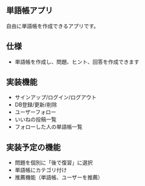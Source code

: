 ## 単語帳アプリ
自由に単語帳を作成できるアプリです。

## 仕様
- 単語帳を作成し、問題、ヒント、回答を作成できます

## 実装機能
- サインアップ/ログイン/ログアウト
- DB登録/更新/削除
- ユーザーフォロー
- いいねの投稿一覧
- フォローした人の単語帳一覧

## 実装予定の機能
- 問題を個別に「後で復習」に選択
- 単語帳にカテゴリ付け
- 推薦機能（単語帳、ユーザーを推薦）